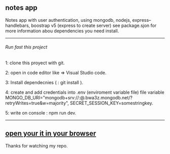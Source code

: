 ## notes app
Notes app with user authentication, using mongodb, nodejs, express–handlebars, boostrap v5 (express to create server)
see package.sjon for more information abou dependencies you need install.

------------
###### Run fast this project

1: clone this proyect with git.

2: open in code editor like => Visual Studio code.

3: Install dependecnies ( : git install ).

4: create and add credentials into .env (enviroment variable file) file variable MONGO_DB_URI="mongodb+srv://<username>:<password>@<mongoclustername>.bwa3z.mongodb.net/?retryWrites=true&w=majority", SECRET_SESSION_KEY=somestringkey.

5: write on console : npm run dev.
 
------------
[open your it in your browser](https://rcvnotesapp.herokuapp.com/)
------------

Thanks for watching my repo.
